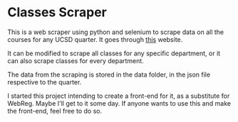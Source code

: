 # Classes Scraper

This is a web scraper using python and selenium to scrape data on all the
courses for any UCSD quarter. It goes
through [this](https://act.ucsd.edu/scheduleOfClasses/scheduleOfClassesStudentResult.htm)
website.

It can be modified to scrape all classes for any specific department, or it can
also scrape classes for every department.

The data from the scraping is stored in the data folder, in the json file
respective to the quarter.

I started this project intending to create a front-end for it, as a substitute
for WebReg. Maybe I'll get to it some day. If anyone wants to use this and make
the front-end, feel free to do so.